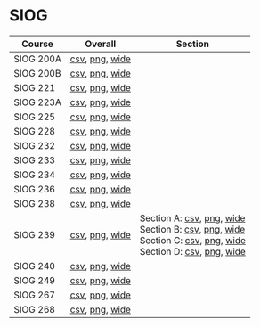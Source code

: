 # SIOG

| Course | Overall | Section |
| ------ | ------- | ------- |
| SIOG 200A | [csv](https://github.com/UCSD-Historical-Enrollment-Data/2024Fall/blob/main/overall/SIOG%20200A.csv), [png](https://raw.githubusercontent.com/UCSD-Historical-Enrollment-Data/2024Fall/main/plot_overall/SIOG%20200A.png), [wide](https://raw.githubusercontent.com/UCSD-Historical-Enrollment-Data/2024Fall/main/plot_overall_wide/SIOG%20200A.png) |  |
| SIOG 200B | [csv](https://github.com/UCSD-Historical-Enrollment-Data/2024Fall/blob/main/overall/SIOG%20200B.csv), [png](https://raw.githubusercontent.com/UCSD-Historical-Enrollment-Data/2024Fall/main/plot_overall/SIOG%20200B.png), [wide](https://raw.githubusercontent.com/UCSD-Historical-Enrollment-Data/2024Fall/main/plot_overall_wide/SIOG%20200B.png) |  |
| SIOG 221 | [csv](https://github.com/UCSD-Historical-Enrollment-Data/2024Fall/blob/main/overall/SIOG%20221.csv), [png](https://raw.githubusercontent.com/UCSD-Historical-Enrollment-Data/2024Fall/main/plot_overall/SIOG%20221.png), [wide](https://raw.githubusercontent.com/UCSD-Historical-Enrollment-Data/2024Fall/main/plot_overall_wide/SIOG%20221.png) |  |
| SIOG 223A | [csv](https://github.com/UCSD-Historical-Enrollment-Data/2024Fall/blob/main/overall/SIOG%20223A.csv), [png](https://raw.githubusercontent.com/UCSD-Historical-Enrollment-Data/2024Fall/main/plot_overall/SIOG%20223A.png), [wide](https://raw.githubusercontent.com/UCSD-Historical-Enrollment-Data/2024Fall/main/plot_overall_wide/SIOG%20223A.png) |  |
| SIOG 225 | [csv](https://github.com/UCSD-Historical-Enrollment-Data/2024Fall/blob/main/overall/SIOG%20225.csv), [png](https://raw.githubusercontent.com/UCSD-Historical-Enrollment-Data/2024Fall/main/plot_overall/SIOG%20225.png), [wide](https://raw.githubusercontent.com/UCSD-Historical-Enrollment-Data/2024Fall/main/plot_overall_wide/SIOG%20225.png) |  |
| SIOG 228 | [csv](https://github.com/UCSD-Historical-Enrollment-Data/2024Fall/blob/main/overall/SIOG%20228.csv), [png](https://raw.githubusercontent.com/UCSD-Historical-Enrollment-Data/2024Fall/main/plot_overall/SIOG%20228.png), [wide](https://raw.githubusercontent.com/UCSD-Historical-Enrollment-Data/2024Fall/main/plot_overall_wide/SIOG%20228.png) |  |
| SIOG 232 | [csv](https://github.com/UCSD-Historical-Enrollment-Data/2024Fall/blob/main/overall/SIOG%20232.csv), [png](https://raw.githubusercontent.com/UCSD-Historical-Enrollment-Data/2024Fall/main/plot_overall/SIOG%20232.png), [wide](https://raw.githubusercontent.com/UCSD-Historical-Enrollment-Data/2024Fall/main/plot_overall_wide/SIOG%20232.png) |  |
| SIOG 233 | [csv](https://github.com/UCSD-Historical-Enrollment-Data/2024Fall/blob/main/overall/SIOG%20233.csv), [png](https://raw.githubusercontent.com/UCSD-Historical-Enrollment-Data/2024Fall/main/plot_overall/SIOG%20233.png), [wide](https://raw.githubusercontent.com/UCSD-Historical-Enrollment-Data/2024Fall/main/plot_overall_wide/SIOG%20233.png) |  |
| SIOG 234 | [csv](https://github.com/UCSD-Historical-Enrollment-Data/2024Fall/blob/main/overall/SIOG%20234.csv), [png](https://raw.githubusercontent.com/UCSD-Historical-Enrollment-Data/2024Fall/main/plot_overall/SIOG%20234.png), [wide](https://raw.githubusercontent.com/UCSD-Historical-Enrollment-Data/2024Fall/main/plot_overall_wide/SIOG%20234.png) |  |
| SIOG 236 | [csv](https://github.com/UCSD-Historical-Enrollment-Data/2024Fall/blob/main/overall/SIOG%20236.csv), [png](https://raw.githubusercontent.com/UCSD-Historical-Enrollment-Data/2024Fall/main/plot_overall/SIOG%20236.png), [wide](https://raw.githubusercontent.com/UCSD-Historical-Enrollment-Data/2024Fall/main/plot_overall_wide/SIOG%20236.png) |  |
| SIOG 238 | [csv](https://github.com/UCSD-Historical-Enrollment-Data/2024Fall/blob/main/overall/SIOG%20238.csv), [png](https://raw.githubusercontent.com/UCSD-Historical-Enrollment-Data/2024Fall/main/plot_overall/SIOG%20238.png), [wide](https://raw.githubusercontent.com/UCSD-Historical-Enrollment-Data/2024Fall/main/plot_overall_wide/SIOG%20238.png) |  |
| SIOG 239 | [csv](https://github.com/UCSD-Historical-Enrollment-Data/2024Fall/blob/main/overall/SIOG%20239.csv), [png](https://raw.githubusercontent.com/UCSD-Historical-Enrollment-Data/2024Fall/main/plot_overall/SIOG%20239.png), [wide](https://raw.githubusercontent.com/UCSD-Historical-Enrollment-Data/2024Fall/main/plot_overall_wide/SIOG%20239.png) | Section A: [csv](https://github.com/UCSD-Historical-Enrollment-Data/2024Fall/blob/main/section/SIOG%20239_A.csv), [png](https://raw.githubusercontent.com/UCSD-Historical-Enrollment-Data/2024Fall/main/plot_section/SIOG%20239_A.png), [wide](https://raw.githubusercontent.com/UCSD-Historical-Enrollment-Data/2024Fall/main/plot_section_wide/SIOG%20239_A.png)<br>Section B: [csv](https://github.com/UCSD-Historical-Enrollment-Data/2024Fall/blob/main/section/SIOG%20239_B.csv), [png](https://raw.githubusercontent.com/UCSD-Historical-Enrollment-Data/2024Fall/main/plot_section/SIOG%20239_B.png), [wide](https://raw.githubusercontent.com/UCSD-Historical-Enrollment-Data/2024Fall/main/plot_section_wide/SIOG%20239_B.png)<br>Section C: [csv](https://github.com/UCSD-Historical-Enrollment-Data/2024Fall/blob/main/section/SIOG%20239_C.csv), [png](https://raw.githubusercontent.com/UCSD-Historical-Enrollment-Data/2024Fall/main/plot_section/SIOG%20239_C.png), [wide](https://raw.githubusercontent.com/UCSD-Historical-Enrollment-Data/2024Fall/main/plot_section_wide/SIOG%20239_C.png)<br>Section D: [csv](https://github.com/UCSD-Historical-Enrollment-Data/2024Fall/blob/main/section/SIOG%20239_D.csv), [png](https://raw.githubusercontent.com/UCSD-Historical-Enrollment-Data/2024Fall/main/plot_section/SIOG%20239_D.png), [wide](https://raw.githubusercontent.com/UCSD-Historical-Enrollment-Data/2024Fall/main/plot_section_wide/SIOG%20239_D.png) |
| SIOG 240 | [csv](https://github.com/UCSD-Historical-Enrollment-Data/2024Fall/blob/main/overall/SIOG%20240.csv), [png](https://raw.githubusercontent.com/UCSD-Historical-Enrollment-Data/2024Fall/main/plot_overall/SIOG%20240.png), [wide](https://raw.githubusercontent.com/UCSD-Historical-Enrollment-Data/2024Fall/main/plot_overall_wide/SIOG%20240.png) |  |
| SIOG 249 | [csv](https://github.com/UCSD-Historical-Enrollment-Data/2024Fall/blob/main/overall/SIOG%20249.csv), [png](https://raw.githubusercontent.com/UCSD-Historical-Enrollment-Data/2024Fall/main/plot_overall/SIOG%20249.png), [wide](https://raw.githubusercontent.com/UCSD-Historical-Enrollment-Data/2024Fall/main/plot_overall_wide/SIOG%20249.png) |  |
| SIOG 267 | [csv](https://github.com/UCSD-Historical-Enrollment-Data/2024Fall/blob/main/overall/SIOG%20267.csv), [png](https://raw.githubusercontent.com/UCSD-Historical-Enrollment-Data/2024Fall/main/plot_overall/SIOG%20267.png), [wide](https://raw.githubusercontent.com/UCSD-Historical-Enrollment-Data/2024Fall/main/plot_overall_wide/SIOG%20267.png) |  |
| SIOG 268 | [csv](https://github.com/UCSD-Historical-Enrollment-Data/2024Fall/blob/main/overall/SIOG%20268.csv), [png](https://raw.githubusercontent.com/UCSD-Historical-Enrollment-Data/2024Fall/main/plot_overall/SIOG%20268.png), [wide](https://raw.githubusercontent.com/UCSD-Historical-Enrollment-Data/2024Fall/main/plot_overall_wide/SIOG%20268.png) |  |

